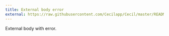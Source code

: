 ```yaml
---
title: External body error
external: https://raw.githubusercontent.com/Cecilapp/Cecil/master/README.md_error
---
```

External body with error.
